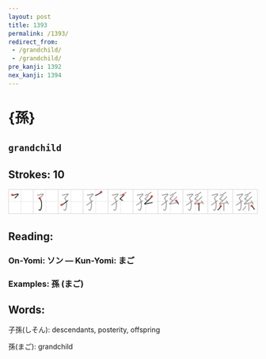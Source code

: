 ```yaml
---
layout: post
title: 1393
permalink: /1393/
redirect_from:
 - /grandchild/
 - /grandchild/
pre_kanji: 1392
nex_kanji: 1394
---
```


# {孫}

## `grandchild`

## Strokes: 10

<div class="stroke"><img src="../images/E5ADAB.png" /></div>

## Reading:

### On-Yomi: ソン &mdash; Kun-Yomi: まご

### Examples: 孫 (まご)

## Words:

子孫(しそん): descendants, posterity, offspring

孫(まご): grandchild
